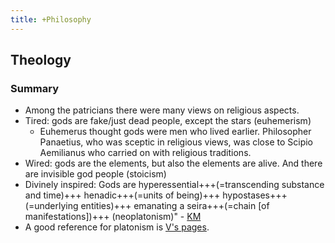 ```yaml
---
title: +Philosophy
---
```


## Theology
### Summary
- Among the patricians there were many views on religious aspects.
- Tired: gods are fake/just dead people, except the stars (euhemerism)
  - Euhemerus thought gods were men who lived earlier. Philosopher Panaetius, who was sceptic in religious views, was close to Scipio Aemilianus who carried on with religious traditions.
- Wired: gods are the elements, but also the elements are alive. And there are invisible god people (stoicism)
- Divinely inspired: Gods are hyperessential+++(=transcending substance and time)+++ henadic+++(=units of being)+++ hypostases+++(=underlying entities)+++ emanating a seira+++(=chain [of manifestations])+++ (neoplatonism)" - [KM](https://twitter.com/KaraMartiana/status/1077528569365049345)
- A good reference for platonism is [V's pages](https://vvasuki.github.io/saMskAra/kalpaH/general/tattvam/darshanam/).